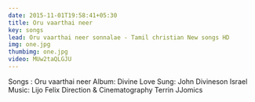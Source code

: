 ```yaml
---
date: 2015-11-01T19:58:41+05:30
title: Oru vaarthai neer
key: songs
lead: Oru vaarthai neer sonnalae - Tamil christian New songs HD
img: one.jpg
thumbimg: one.jpg
video: MUw2taQLGJU
---
```


Songs : Oru vaarthai neer
Album: Divine Love
Sung: John Divineson Israel
Music: Lijo Felix
Direction & Cinematography Terrin JJomics

<!--more-->